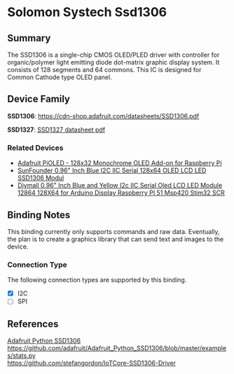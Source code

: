 ﻿# Solomon Systech Ssd1306

## Summary
The SSD1306 is a single-chip CMOS OLED/PLED driver with controller for organic/polymer light emitting diode dot-matrix graphic display system. It consists of 128 segments and 64 commons. This IC is designed for Common Cathode type OLED panel.

## Device Family
**SSD1306**: https://cdn-shop.adafruit.com/datasheets/SSD1306.pdf

**SSD1327**: [SSD1327 datasheet pdf](https://github.com/SeeedDocument/Grove_OLED_1.12/raw/master/resources/SSD1327_datasheet.pdf)

### Related Devices
- [Adafruit PiOLED - 128x32 Monochrome OLED Add-on for Raspberry Pi](https://www.adafruit.com/product/3527)
- [SunFounder 0.96" Inch Blue I2C IIC Serial 128x64 OLED LCD LED SSD1306 Modul](https://www.amazon.com/SunFounder-SSD1306-Arduino-Raspberry-Display/dp/B014KUB1SA)
- [Diymall 0.96" Inch Blue and Yellow I2c IIC Serial Oled LCD LED Module 12864 128X64 for Arduino Display Raspberry PI 51 Msp420 Stim32 SCR](https://www.amazon.com/Diymall-Yellow-Arduino-Display-Raspberry/dp/B00O2LLT30)

## Binding Notes

This binding currently only supports commands and raw data.  Eventually, the plan is to create a graphics library that can send text and images to the device.

### Connection Type

The following connection types are supported by this binding.

- [X] I2C
- [ ] SPI

## References 
[Adafruit Python SSD1306](https://github.com/adafruit/Adafruit_Python_SSD1306)  
https://github.com/adafruit/Adafruit_Python_SSD1306/blob/master/examples/stats.py  
https://github.com/stefangordon/IoTCore-SSD1306-Driver  
